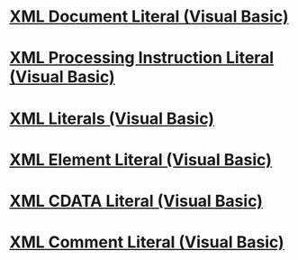 # [XML Document Literal (Visual Basic)](xml-document-literal.md)
# [XML Processing Instruction Literal (Visual Basic)](xml-processing-instruction-literal.md)
# [XML Literals (Visual Basic)](index.md)
# [XML Element Literal (Visual Basic)](xml-element-literal.md)
# [XML CDATA Literal (Visual Basic)](xml-cdata-literal.md)
# [XML Comment Literal (Visual Basic)](xml-comment-literal.md)
